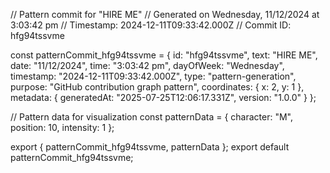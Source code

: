 // Pattern commit for "HIRE ME"
// Generated on Wednesday, 11/12/2024 at 3:03:42 pm
// Timestamp: 2024-12-11T09:33:42.000Z
// Commit ID: hfg94tssvme

const patternCommit_hfg94tssvme = {
  id: "hfg94tssvme",
  text: "HIRE ME",
  date: "11/12/2024",
  time: "3:03:42 pm",
  dayOfWeek: "Wednesday",
  timestamp: "2024-12-11T09:33:42.000Z",
  type: "pattern-generation",
  purpose: "GitHub contribution graph pattern",
  coordinates: {
    x: 2,
    y: 1
  },
  metadata: {
    generatedAt: "2025-07-25T12:06:17.331Z",
    version: "1.0.0"
  }
};

// Pattern data for visualization
const patternData = {
  character: "M",
  position: 10,
  intensity: 1
};

export { patternCommit_hfg94tssvme, patternData };
export default patternCommit_hfg94tssvme;
